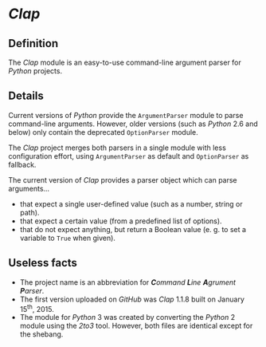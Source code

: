 # *Clap*

## Definition

The *Clap* module is an easy-to-use command-line argument parser for *Python* projects.

## Details

Current versions of *Python* provide the `ArgumentParser` module to parse command-line arguments. However, older versions (such as *Python* 2.6 and below) only contain the deprecated `OptionParser` module.

The *Clap* project merges both parsers in a single module with less configuration effort, using `ArgumentParser` as default and `OptionParser` as fallback.

The current version of *Clap* provides a parser object which can parse arguments...

* that expect a single user-defined value (such as a number, string or path).
* that expect a certain value (from a predefined list of options).
* that do not expect anything, but return a Boolean value (e. g. to set a variable to `True` when given).

## Useless facts

* The project name is an abbreviation for ***C****ommand* ***L****ine* ***A****grument* ***P****arser*.
* The first version uploaded on *GitHub* was *Clap* 1.1.8 built on January 15<sup>th</sup>, 2015.
* The module for *Python* 3 was created by converting the *Python* 2 module using the *2to3* tool. However, both files are identical except for the shebang.

